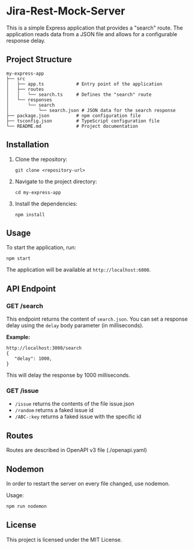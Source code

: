 # Jira-Rest-Mock-Server

This is a simple Express application that provides a "search" route. The application reads data from a JSON file and allows for a configurable response delay.

## Project Structure

```none
my-express-app
├── src
│   ├── app.ts            # Entry point of the application
│   ├── routes
│   │   └── search.ts     # Defines the "search" route
│   └── responses
│       └── search
│           └── search.json # JSON data for the search response
├── package.json          # npm configuration file
├── tsconfig.json         # TypeScript configuration file
└── README.md             # Project documentation
```

## Installation

1. Clone the repository:

    ```
    git clone <repository-url>
    ```

2. Navigate to the project directory:

    ```
    cd my-express-app
    ```

3. Install the dependencies:
    ```
    npm install
    ```

## Usage

To start the application, run:

```
npm start
```

The application will be available at `http://localhost:6000`.

## API Endpoint

### GET /search

This endpoint returns the content of `search.json`. You can set a response delay using the `delay` body parameter (in milliseconds).

**Example:**

```
http://localhost:3000/search
{
   "delay": 1000,
}
```

This will delay the response by 1000 milliseconds.

### GET /issue

-   `/issue` returns the contents of the file issue.json
-   `/random` returns a faked issue id
-   `/ABC-:key` returns a faked issue with the specific id

## Routes

Routes are described in OpenAPI v3 file (./openapi.yaml)

## Nodemon

In order to restart the server on every file changed, use nodemon.

Usage:

```bash
npm run nodemon
```

## License

This project is licensed under the MIT License.
